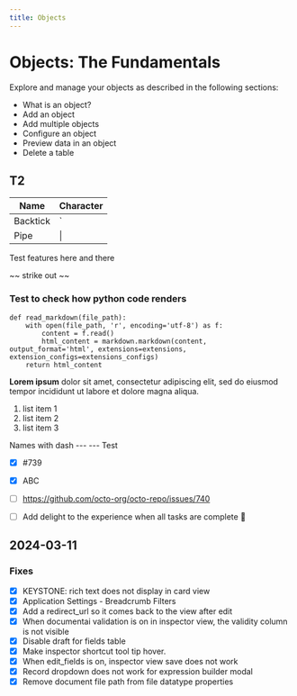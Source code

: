 ```yaml
---
title: Objects
---
```


# Objects: The Fundamentals

Explore and manage your objects as described in the following sections:

- What is an object?
- Add an object
- Add multiple objects
- Configure an object
- Preview data in an object
- Delete a table


## T2

| Name     | Character |
| ---      | ---       |
| Backtick | `         |
| Pipe     | \|        |


Test features here and there

~~ strike out ~~


### Test to check how python code renders

```pythom
def read_markdown(file_path):
    with open(file_path, 'r', encoding='utf-8') as f:
        content = f.read()
        html_content = markdown.markdown(content, output_format='html', extensions=extensions, extension_configs=extensions_configs)
    return html_content
```



**Lorem ipsum** dolor sit amet, consectetur adipiscing elit, sed do eiusmod tempor incididunt ut labore et dolore magna aliqua.

1. list item 1
2. list item 2
3. list item 3

Names with dash --- --- Test

- [x] #739
- [x] ABC
- [ ] https://github.com/octo-org/octo-repo/issues/740
- [ ] Add delight to the experience when all tasks are complete :tada:


## 2024-03-11
### Fixes
- [x] KEYSTONE: rich text does not display in card view
- [x] Application Settings - Breadcrumb Filters
- [x] Add a redirect_url so it comes back to the view after edit
- [x] When documentai validation is on in inspector view, the validity column is not visible
- [x] Disable draft for fields table
- [x] Make inspector shortcut tool tip hover.
- [x] When edit_fields is on, inspector view save does not work
- [x] Record dropdown does not work for expression builder modal
- [x] Remove document file path from file datatype properties